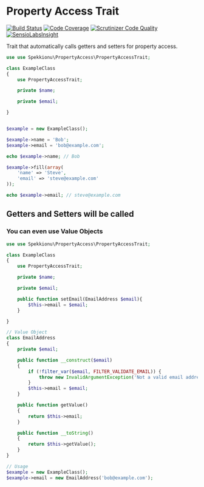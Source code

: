 # Property Access Trait

[![Build Status](https://travis-ci.org/spekkionu/property-access.svg?branch=master)](https://travis-ci.org/spekkionu/property-access)
[![Code Coverage](https://scrutinizer-ci.com/g/spekkionu/property-access/badges/coverage.png?b=master)](https://scrutinizer-ci.com/g/spekkionu/property-access/?branch=master)
[![Scrutinizer Code Quality](https://scrutinizer-ci.com/g/spekkionu/property-access/badges/quality-score.png?b=master)](https://scrutinizer-ci.com/g/spekkionu/property-access/?branch=master)
[![SensioLabsInsight](https://insight.sensiolabs.com/projects/f01daa7f-b46d-4575-aeb8-7be3885d4967/mini.png)](https://insight.sensiolabs.com/projects/f01daa7f-b46d-4575-aeb8-7be3885d4967)

Trait that automatically calls getters and setters for property access.


```php
use use Spekkionu\PropertyAccess\PropertyAccessTrait;

class ExampleClass
{
    use PropertyAccessTrait;

    private $name;

    private $email;

}
```

```php

$example = new ExampleClass();

$example->name = 'Bob';
$example->email = 'bob@example.com';

echo $example->name; // Bob

$example->fill(array(
    'name' => 'Steve',
    'email' => 'steve@example.com'
));

echo $example->email; // steve@example.com
```

## Getters and Setters will be called

### You can even use Value Objects

```php
use use Spekkionu\PropertyAccess\PropertyAccessTrait;

class ExampleClass
{
    use PropertyAccessTrait;

    private $name;

    private $email;

    public function setEmail(EmailAddress $email){
        $this->email = $email;
    }

}

// Value Object
class EmailAddress
{
    private $email;

    public function __construct($email)
    {
        if (!filter_var($email, FILTER_VALIDATE_EMAIL)) {
            throw new InvalidArgumentException('Not a valid email address.');
        }
        $this->email = $email;
    }

    public function getValue()
    {
        return $this->email;
    }

    public function __toString()
    {
        return $this->getValue();
    }
}

// Usage
$example = new ExampleClass();
$example->email = new EmailAddress('bob@example.com');

```

